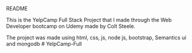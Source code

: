README

This is the YelpCamp Full Stack Project that I made through the Web Developer bootcamp on Udemy made by Colt Steele.

The project was made using html, css, js, node js, bootstrap, Semantics ui and mongodb # YelpCamp-Full
